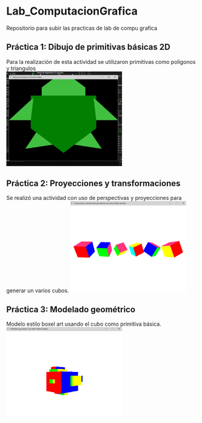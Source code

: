 # Lab_ComputacionGrafica
 Repositorio para subir las practicas de lab de compu grafica

## Práctica 1: Dibujo de primitivas básicas 2D
Para la realización de esta actividad se utilizaron primitivas como poligonos y triangulos
<br>
<img width="305px" src="img\exampleturtlecolored.jpg"></img>

## Práctica 2: Proyecciones y transformaciones
Se realizó una actividad con uso de perspectivas y proyecciones para generar un  varios cubos.
<img width="305px" src="img\pract2exm.png"></img>

## Práctica 3: Modelado geométrico
Modelo estilo boxel art usando el cubo como primitiva básica.
<br>
<img width="305px" src="img\pract3exm.png"></img>